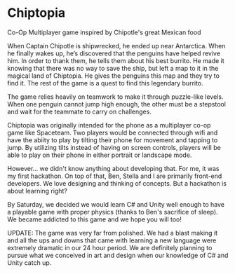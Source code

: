 # Chiptopia
Co-Op Multiplayer game inspired by Chipotle's great Mexican food

When Captain Chipotle is shipwrecked, he ended up near Antarctica. When he finally wakes up, he’s discovered that the penguins have helped revive him. In order to thank them, he tells them about his best burrito. He made it knowing that there was no way to save the ship, but left a map to it in the magical land of Chiptopia. He gives the penguins this map and they try to find it. The rest of the game is a quest to find this legendary burrito.

The game relies heavily on teamwork to make it through puzzle-like levels. When one penguin cannot jump high enough, the other must be a stepstool and wait for the teammate to carry on challenges.

Chiptopia was originally intended for the phone as a multiplayer co-op game like Spaceteam. Two players would be connected through wifi and have the abiity to play by tilting their phone for movement and tapping to jump. By utilizing tilts instead of having on screen controls, players will be able to play on their phone in either portrait or landscape mode.

However... we didn't know anything about developing that. For me, it was my first hackathon. On top of that, Ben, Stella and I are primarily front-end developers. We love designing and thinking of concepts. But a hackathon is about learning right?

By Saturday, we decided we would learn C# and Unity well enough to have a playable game with proper physics (thanks to Ben's sacrifice of sleep). We became addicted to this game and we hope you will too!

UPDATE: The game was very far from polished. We had a blast making it and all the ups and downs that came with learning a new language were extremely dramatic in our 24 hour period. We are definitely planning to pursue what we conceived in art and design when our knowledge of C# and Unity catch up.
